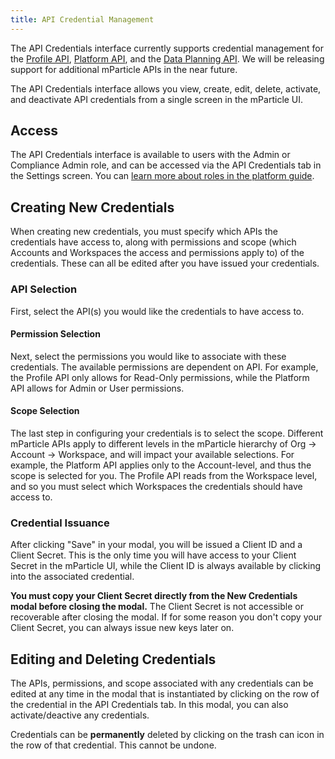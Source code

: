 ```yaml
---
title: API Credential Management
---
```


<aside> The API Credentials interface currently supports credential management for the <a href="/developers/profile-api">Profile API</a>, <a href="/developers/platform">Platform API</a>, and the <a href="/developers/dataplanning-api">Data Planning API</a>. We will be releasing support for additional mParticle APIs in the near future.</aside>

The API Credentials interface allows you view, create, edit, delete, activate, and deactivate API credentials from a single screen in the mParticle UI.

## Access

The API Credentials interface is available to users with the Admin or Compliance Admin role, and can be accessed via the API Credentials tab in the Settings screen.  You can [learn more about roles in the platform guide](/guides/platform-guide/users).

## Creating New Credentials

When creating new credentials, you must specify which APIs the credentials have access to, along with permissions and scope (which Accounts and Workspaces the access and permissions apply to) of the credentials. These can all be edited after you have issued your credentials.

### API Selection

First, select the API(s) you would like the credentials to have access to.  

#### Permission Selection

Next, select the permissions you would like to associate with these credentials. The available permissions are dependent on API. For example, the Profile API only allows for Read-Only permissions, while the Platform API allows for Admin or User permissions.

#### Scope Selection

The last step in configuring your credentials is to select the scope. Different mParticle APIs apply to different levels in the mParticle hierarchy of Org -> Account -> Workspace, and will impact your available selections. For example, the Platform API applies only to the Account-level, and thus the scope is selected for you. The Profile API reads from the Workspace level, and so you must select which Workspaces the credentials should have access to.

### Credential Issuance

After clicking "Save" in your modal, you will be issued a Client ID and a Client Secret. This is the only time you will have access to your Client Secret in the mParticle UI, while the Client ID is always available by clicking into the associated credential.

<b> You must copy your Client Secret directly from the New Credentials modal before closing the modal.</b> The Client Secret is not accessible or recoverable after closing the modal. If for some reason you don't copy your Client Secret, you can always issue new keys later on.

## Editing and Deleting Credentials

The APIs, permissions, and scope associated with any credentials can be edited at any time in the modal that is instantiated by clicking on the row of the credential in the API Credentials tab. In this modal, you can also activate/deactive any credentials.

Credentials can be <b>permanently</b> deleted by clicking on the trash can icon in the row of that credential. This cannot be undone.
